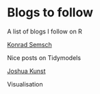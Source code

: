 # Blogs to follow
A list of blogs I follow on R

[Konrad Semsch](https://konradsemsch.netlify.app/)

Nice posts on Tidymodels

[Joshua Kunst](http://jkunst.com/)

Visualisation
